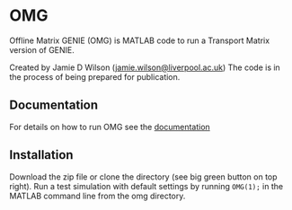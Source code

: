 
# OMG

Offline Matrix GENIE (OMG) is MATLAB code to run a Transport Matrix version of GENIE.

Created by Jamie D Wilson (jamie.wilson@liverpool.ac.uk) The code is in the process of being prepared for publication.

## Documentation
For details on how to run OMG see the [documentation](https://omg-model.github.io/omg/)

## Installation

Download the zip file or clone the directory (see big green button on top right). Run a test simulation with default settings by running ```OMG(1);``` in the MATLAB command line from the omg directory. 




